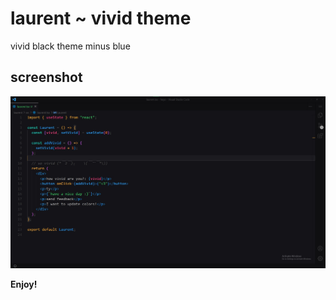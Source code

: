 # laurent ~ vivid theme

vivid black theme minus blue

## screenshot

<p align="center"><img src="./screenshots/laurent.jpg" alt="nya screenshot"></p>

**Enjoy!**
